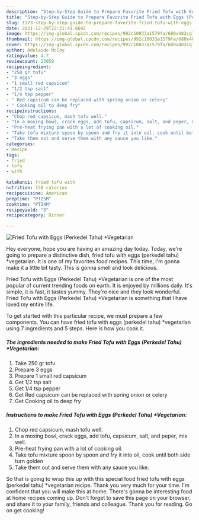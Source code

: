 ```yaml
---
description: "Step-by-Step Guide to Prepare Favorite Fried Tofu with Eggs (Perkedel Tahu) *Vegetarian"
title: "Step-by-Step Guide to Prepare Favorite Fried Tofu with Eggs (Perkedel Tahu) *Vegetarian"
slug: 1373-step-by-step-guide-to-prepare-favorite-fried-tofu-with-eggs-perkedel-tahu-vegetarian
date: 2021-12-29T22:21:41.664Z
image: https://img-global.cpcdn.com/recipes/992c10033a1579fa/680x482cq70/fried-tofu-with-eggs-perkedel-tahu-vegetarian-recipe-main-photo.jpg
thumbnail: https://img-global.cpcdn.com/recipes/992c10033a1579fa/680x482cq70/fried-tofu-with-eggs-perkedel-tahu-vegetarian-recipe-main-photo.jpg
cover: https://img-global.cpcdn.com/recipes/992c10033a1579fa/680x482cq70/fried-tofu-with-eggs-perkedel-tahu-vegetarian-recipe-main-photo.jpg
author: Adelaide McCoy
ratingvalue: 4.7
reviewcount: 23059
recipeingredient:
- "250 gr tofu"
- "3 eggs"
- "1 small red capsicum"
- "1/2 tsp salt"
- "1/4 tsp pepper"
- " Red capsicum can be replaced with spring onion or celery"
- " Cooking oil to deep fry"
recipeinstructions:
- "Chop red capsicum, mash tofu well."
- "In a moxing bowl, crack eggs, add tofu, capsicum, salt, and peper, mix well."
- "Pre-heat frying pan with a lot of cooking oil."
- "Take tofu mixture spoon by spoon and fry it into oil, cook until both side turn golden"
- "Take them out and serve them with any sauce you like."
categories:
- Recipe
tags:
- fried
- tofu
- with

katakunci: fried tofu with 
nutrition: 158 calories
recipecuisine: American
preptime: "PT25M"
cooktime: "PT34M"
recipeyield: "3"
recipecategory: Dinner

---
```



![Fried Tofu with Eggs (Perkedel Tahu) *Vegetarian](https://img-global.cpcdn.com/recipes/992c10033a1579fa/680x482cq70/fried-tofu-with-eggs-perkedel-tahu-vegetarian-recipe-main-photo.jpg)

Hey everyone, hope you are having an amazing day today. Today, we're going to prepare a distinctive dish, fried tofu with eggs (perkedel tahu) *vegetarian. It is one of my favorites food recipes. This time, I'm gonna make it a little bit tasty. This is gonna smell and look delicious.



Fried Tofu with Eggs (Perkedel Tahu) *Vegetarian is one of the most popular of current trending foods on earth. It is enjoyed by millions daily. It's simple, it is fast, it tastes yummy. They're nice and they look wonderful. Fried Tofu with Eggs (Perkedel Tahu) *Vegetarian is something that I have loved my entire life.


To get started with this particular recipe, we must prepare a few components. You can have fried tofu with eggs (perkedel tahu) *vegetarian using 7 ingredients and 5 steps. Here is how you cook it.

<!--inarticleads1-->

##### The ingredients needed to make Fried Tofu with Eggs (Perkedel Tahu) *Vegetarian:

1. Take 250 gr tofu
1. Prepare 3 eggs
1. Prepare 1 small red capsicum
1. Get 1/2 tsp salt
1. Get 1/4 tsp pepper
1. Get  Red capsicum can be replaced with spring onion or celery
1. Get  Cooking oil to deep fry




<!--inarticleads2-->

##### Instructions to make Fried Tofu with Eggs (Perkedel Tahu) *Vegetarian:

1. Chop red capsicum, mash tofu well.
1. In a moxing bowl, crack eggs, add tofu, capsicum, salt, and peper, mix well.
1. Pre-heat frying pan with a lot of cooking oil.
1. Take tofu mixture spoon by spoon and fry it into oil, cook until both side turn golden
1. Take them out and serve them with any sauce you like.




So that is going to wrap this up with this special food fried tofu with eggs (perkedel tahu) *vegetarian recipe. Thank you very much for your time. I'm confident that you will make this at home. There's gonna be interesting food at home recipes coming up. Don't forget to save this page on your browser, and share it to your family, friends and colleague. Thank you for reading. Go on get cooking!
